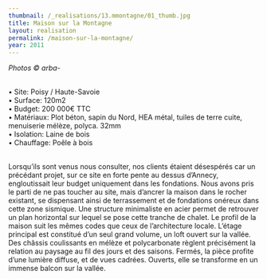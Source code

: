 ```yaml
---
thumbnail: /_realisations/13.mmontagne/01_thumb.jpg
title: Maison sur la Montagne
layout: realisation
permalink: /maison-sur-la-montagne/
year: 2011
---
```


<i>Photos © arba-</i>

<br>&bull; Site: Poisy / Haute-Savoie
<br>&bull; Surface: 120m2
<br>&bull; Budget: 200 000€ TTC
<br>&bull; Matériaux: Plot béton, sapin du Nord, HEA métal, tuiles de terre cuite, menuiserie mélèze, polyca. 32mm
<br>&bull; Isolation: Laine de bois
<br>&bull; Chauffage: Poêle à bois

<br>Lorsqu’ils sont venus nous consulter, nos clients étaient désespérés car un précédant projet, sur ce site en forte pente au dessus d’Annecy, engloutissait leur budget uniquement dans les fondations.
Nous avons pris le parti de ne pas toucher au site, mais d’ancrer la maison dans le rocher existant, se dispensant ainsi de  terrassement et de fondations onéreux dans cette zone sismique.
Une structure minimaliste en acier permet de retrouver un plan horizontal sur lequel se pose cette tranche de chalet. 
Le profil de la maison suit les mêmes codes que ceux de l’architecture locale. L’étage principal est constitué d’un seul grand volume, un loft ouvert sur la vallée.
Des châssis coulissants en mélèze et polycarbonate règlent précisément la relation au paysage au fil des jours et des saisons. Fermés, la pièce profite d’une lumière  diffuse, et de vues cadrées. Ouverts, elle se transforme en un immense balcon sur la vallée.